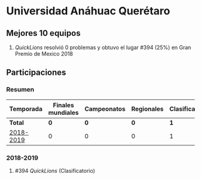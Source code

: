 ---
---

# Universidad Anáhuac Querétaro

## Mejores 10 equipos

1. _QuickLions_ resolvió 0 problemas y obtuvo el lugar #394 (25%) en Gran Premio de Mexico 2018

## Participaciones

### Resumen

| Temporada | Finales mundiales | Campeonatos | Regionales | Clasificatorios | Equipos |
| --- | --- | --- | --- | --- | --- |
| **Total** | **0** | **0** | **0** | **1** | **1** |
| [2018-2019](#2018-2019) | 0 | 0 | 0 | 1 | 1 |

### 2018-2019

1. #394 _QuickLions_ (Clasificatorio)



